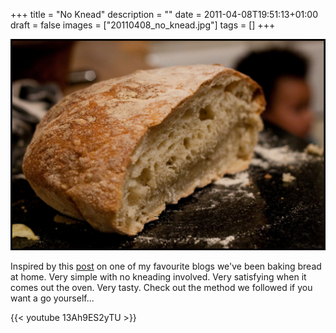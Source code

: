 +++
title = "No Knead"
description = ""
date = 2011-04-08T19:51:13+01:00
draft = false
images = ["20110408_no_knead.jpg"]
tags = []
+++


![A close-up photograph of a rustic artisanal bread loaf with a golden-brown crust, cut to reveal its airy, holey interior crumb structure. The bread sits on a dark wooden cutting board with scattered flour, suggesting this is freshly baked no-knead bread.](20110408_no_knead.jpg "No-Knead Bread")

Inspired by this [post](https://travellingtwo.com/7796) on one of my favourite blogs we've been baking bread at home. Very simple with no kneading involved. Very satisfying when it comes out the oven. Very tasty. Check out the method we followed if you want a go yourself...

{{< youtube 13Ah9ES2yTU >}}